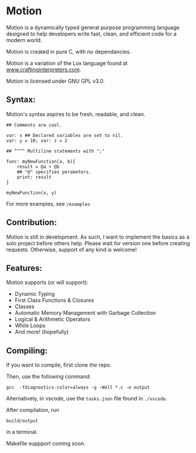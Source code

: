# Motion 


Motion is a dynamically typed general purpose programming language designed to help developers write fast, clean, and efficient code for a modern world.

Motion is created in pure C, with no dependancies.

Motion is a variation of the Lox language found at www.craftinginterpreters.com.

Motion is licensed under GNU GPL v3.0.

## Syntax:
Motion's syntax aspires to be fresh, readable, and clean.

```
## Comments are cool.

var: x ## Declared variables are set to nil.
var: y = 10; var: z = 2 

## ^^^^ Multiline statements with ";"

func: myNewFunction(a, b){
    result = @a + @b
    ## "@" specifies perameters.
    print: result
}

myNewFunction(x, y)

```
For more examples, see ```/examples```

## Contribution:
Motion is still in development. As such, I want to implement the basics as a solo project before others help. Please wait for version one before creating requests.
Otherwise, support of any kind is welcome!

## Features:
Motion supports (or will support):
* Dynamic Typing
* First Class Functions & Closures
* Classes
* Automatic Memory Management with Garbage Collection
* Logical & Arithmetic Operators
* While Loops
* And more! (hopefully)

## Compiling:
If you want to compile, first clone the repo.

Then, use the following command:
```
gcc  -fdiagnostics-color=always -g -Wall *.c -o output
```
Alternatively, in vscode, use the ```tasks.json``` file found in ```./vscode```.

After compilation, run 
```
build/output
```
in a terminal.

Makefile suppport coming soon.

